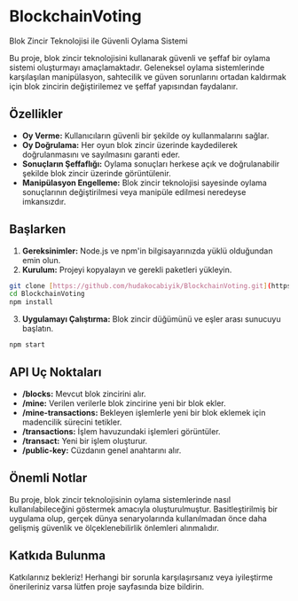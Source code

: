 # BlockchainVoting
Blok Zincir Teknolojisi ile Güvenli Oylama Sistemi

Bu proje, blok zincir teknolojisini kullanarak güvenli ve şeffaf bir oylama sistemi oluşturmayı amaçlamaktadır. Geleneksel oylama sistemlerinde karşılaşılan manipülasyon, sahtecilik ve güven sorunlarını ortadan kaldırmak için blok zincirin değiştirilemez ve şeffaf yapısından faydalanır.

## Özellikler

*   **Oy Verme:** Kullanıcıların güvenli bir şekilde oy kullanmalarını sağlar.
*   **Oy Doğrulama:** Her oyun blok zincir üzerinde kaydedilerek doğrulanmasını ve sayılmasını garanti eder.
*   **Sonuçların Şeffaflığı:** Oylama sonuçları herkese açık ve doğrulanabilir şekilde blok zincir üzerinde görüntülenir.
*   **Manipülasyon Engelleme:** Blok zincir teknolojisi sayesinde oylama sonuçlarının değiştirilmesi veya manipüle edilmesi neredeyse imkansızdır.

## Başlarken

1.  **Gereksinimler:** Node.js ve npm'in bilgisayarınızda yüklü olduğundan emin olun.
2.  **Kurulum:** Projeyi kopyalayın ve gerekli paketleri yükleyin.

```bash
git clone [https://github.com/hudakocabiyik/BlockchainVoting.git](https://github.com/hudakocabiyik/BlockchainVoting.git)
cd BlockchainVoting
npm install
```
3. **Uygulamayı Çalıştırma:** Blok zincir düğümünü ve eşler arası sunucuyu başlatın.
```bash
npm start
```
## API Uç Noktaları
*   **/blocks:** Mevcut blok zincirini alır.
*   **/mine:** Verilen verilerle blok zincirine yeni bir blok ekler.
*   **/mine-transactions:** Bekleyen işlemlerle yeni bir blok eklemek için madencilik sürecini tetikler.
*   **/transactions:** İşlem havuzundaki işlemleri görüntüler.
*   **/transact:** Yeni bir işlem oluşturur.
*   **/public-key:** Cüzdanın genel anahtarını alır.
## Önemli Notlar
Bu proje, blok zincir teknolojisinin oylama sistemlerinde nasıl kullanılabileceğini göstermek amacıyla oluşturulmuştur.
Basitleştirilmiş bir uygulama olup, gerçek dünya senaryolarında kullanılmadan önce daha gelişmiş güvenlik ve ölçeklenebilirlik önlemleri alınmalıdır.
## Katkıda Bulunma
Katkılarınız bekleriz! Herhangi bir sorunla karşılaşırsanız veya iyileştirme önerileriniz varsa lütfen proje sayfasında bize bildirin.
